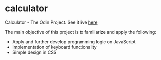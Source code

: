 # calculator

Calculator - The Odin Project. 
See it live [here](tarkie.github.io/calculator)

The main objective of this project is to familiarize and apply the following:
- Apply and further develop programming logic on JavaScript
- Implementation of keyboard functionality
- Simple design in CSS